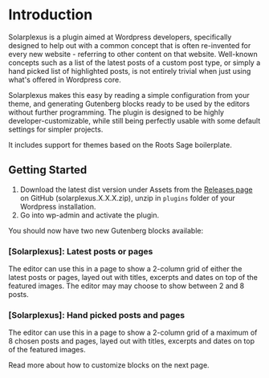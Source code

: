 # Introduction

Solarplexus is a plugin aimed at Wordpress developers, specifically designed to help out with a common concept that is often re-invented for every new website - referring to other content on that website. Well-known concepts such as a list of the latest posts of a custom post type, or simply a hand picked list of highlighted posts, is not entirely trivial when just using what's offered in Wordpress core.

Solarplexus makes this easy by reading a simple configuration from your theme, and generating Gutenberg blocks ready to be used by the editors without further programming. The plugin is designed to be highly developer-customizable, while still being perfectly usable with some default settings for simpler projects.

It includes support for themes based on the Roots Sage boilerplate.

## Getting Started

1. Download the latest dist version under Assets from the [Releases page](https://github.com/Aventyret/solarplexus/releases) on GitHub (solarplexus.X.X.X.zip), unzip in `plugins` folder of your Wordpress installation.
2. Go into wp-admin and activate the plugin.

You should now have two new Gutenberg blocks available:
### [Solarplexus]: Latest posts or pages
The editor can use this in a page to show a 2-column grid of either the latest posts or pages, layed out with titles, excerpts and dates on top of the featured images. The editor may may choose to show between 2 and 8 posts.

### [Solarplexus]: Hand picked posts and pages
The editor can use this in a page to show a 2-column grid of a maximum of 8 chosen posts and pages, layed out with titles, excerpts and dates on top of the featured images.

Read more about how to customize blocks on the next page.
